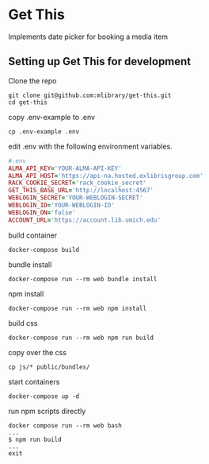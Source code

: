 # Get This

Implements date picker for booking a media item

## Setting up Get This for development

Clone the repo

```
git clone git@github.com:mlibrary/get-this.git
cd get-this
```

copy .env-example to .env

```
cp .env-example .env
```

edit .env with the following environment variables.

```ruby
#.env
ALMA_API_KEY='YOUR-ALMA-API-KEY'
ALMA_API_HOST='https://api-na.hosted.exlibrisgroup.com'
RACK_COOKIE_SECRET='rack_cookie_secret'
GET_THIS_BASE_URL='http://localhost:4567'
WEBLOGIN_SECRET='YOUR-WEBLOGIN-SECRET'
WEBLOGIN_ID='YOUR-WEBLOGIN-ID'
WEBLOGIN_ON='false'
ACCOUNT_URL='https://account.lib.umich.edu'
```

build container
```
docker-compose build
```

bundle install
```
docker-compose run --rm web bundle install
```

npm install
```
docker-compose run --rm web npm install
```

build css
```
docker-compose run --rm web npm run build
```

copy over the css
```
cp js/* public/bundles/
```

start containers
```
docker-compose up -d
```

run npm scripts directly

```
docker compose run --rm web bash
...
$ npm run build
...
exit
```
